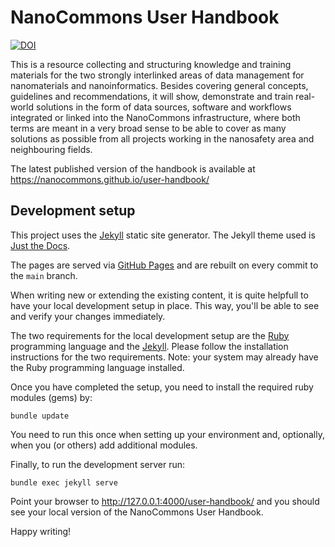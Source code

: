 # NanoCommons User Handbook
[![DOI](https://zenodo.org/badge/392611144.svg)](https://zenodo.org/badge/latestdoi/392611144)

This is a resource collecting and structuring knowledge and training materials for the two strongly interlinked areas of data management for nanomaterials and nanoinformatics. Besides covering general concepts, guidelines and recommendations, it will show, demonstrate and train real-world solutions in the form of data sources, software and workflows integrated or linked into the NanoCommons infrastructure, where both terms are meant in a very broad sense to be able to cover as many solutions as possible from all projects working in the nanosafety area and neighbouring fields.

The latest published version of the handbook is available at https://nanocommons.github.io/user-handbook/


## Development setup

This project uses the [Jekyll](https://jekyllrb.com/) static site generator. The Jekyll theme used is [Just the Docs](https://github.com/pmarsceill/just-the-docs).

The pages are served via [GitHub Pages](https://pages.github.com/) and are rebuilt on every commit to the `main` branch.

When writing new or extending the existing content, it is quite helpfull to have your local development setup in place. This way, you'll be able to see and verify your changes immediately.

The two requirements for the local development setup are the [Ruby](https://www.ruby-lang.org/) programming language and the [Jekyll](https://jekyllrb.com/). Please follow the installation instructions for the two requirements. Note: your system may already have the Ruby programming language installed.

Once you have completed the setup, you need to install the required ruby modules (gems) by:

    bundle update

You need to run this once when setting up your environment and, optionally, when you (or others) add additional modules.

Finally, to run the development server run:

    bundle exec jekyll serve

Point your browser to http://127.0.0.1:4000/user-handbook/ and you should see your local version of the NanoCommons User Handbook.

Happy writing!
